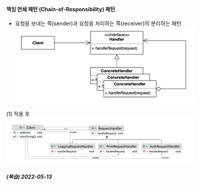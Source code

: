#### 책임 연쇄 패턴 (Chain-of-Responsibility) 패턴
- 요청을 보내는 쪽(sender)과 요청을 처리하는 쪽(receiver)의 분리하는 패턴
![IMAGES](../report/images/Chain-of-Responsibility01.png)     

(1) 적용 후
![IMAGES](../report/images/Chain-of-Responsibility02.png)

##### (복습) 2022-05-13